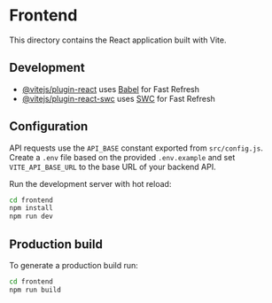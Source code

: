# Frontend

This directory contains the React application built with Vite.

## Development


- [@vitejs/plugin-react](https://github.com/vitejs/vite-plugin-react/blob/main/packages/plugin-react/README.md) uses [Babel](https://babeljs.io/) for Fast Refresh
- [@vitejs/plugin-react-swc](https://github.com/vitejs/vite-plugin-react-swc) uses [SWC](https://swc.rs/) for Fast Refresh

## Configuration

API requests use the `API_BASE` constant exported from `src/config.js`. Create a `.env` file based on the provided `.env.example` and set `VITE_API_BASE_URL` to the base URL of your backend API.

Run the development server with hot reload:

```bash
cd frontend
npm install
npm run dev
```

## Production build

To generate a production build run:

```bash
cd frontend
npm run build
```


